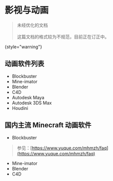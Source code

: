 # 影视与动画

>未经优化的文档<br></br>
>这篇文档的格式较为不规范，目前正在订正中。
>
{style="warning"}

<show-structure depth="2"></show-structure>

## 动画软件列表

- Blockbuster
- Mine-imator
- Blender
- C4D
- Autodesk Maya
- Autodesk 3DS Max
- Houdini

## 国内主流 Minecraft 动画软件

- Blockbuster
>参见：[https://www.yuque.com/mhmzh/faq](https://www.yuque.com/mhmzh/faq)
- Mine-imator
- Blender
- C4D

